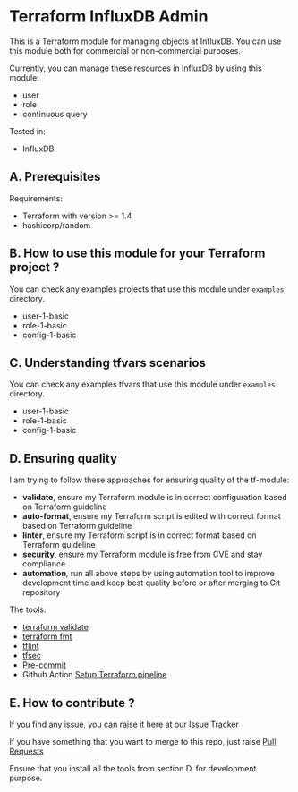 # Terraform InfluxDB Admin

This is a Terraform module for managing objects at InfluxDB. You can use this module both for commercial or non-commercial purposes.

Currently, you can manage these resources in InfluxDB by using this module:

- user
- role
- continuous query

Tested in:

- InfluxDB

## A. Prerequisites

Requirements:

- Terraform with version >= 1.4
- hashicorp/random

## B. How to use this module for your Terraform project ?

You can check any examples projects that use this module under `examples` directory.

- user-1-basic
- role-1-basic
- config-1-basic

## C. Understanding tfvars scenarios

You can check any examples tfvars that use this module under `examples` directory.

- user-1-basic
- role-1-basic
- config-1-basic

## D. Ensuring quality

I am trying to follow these approaches for ensuring quality of the tf-module:

- **validate**, ensure my Terraform module is in correct configuration based on Terraform guideline
- **auto-format**, ensure my Terraform script is edited with correct format based on Terraform guideline
- **linter**, ensure my Terraform script is in correct format based on Terraform guideline
- **security**, ensure my Terraform module is free from CVE and stay compliance
- **automation**, run all above steps by using automation tool to improve development time and keep best quality before or after merging to Git repository


The tools:

- [terraform validate](https://developer.hashicorp.com/terraform/cli/commands)
- [terraform fmt](https://developer.hashicorp.com/terraform/cli/commands)
- [tflint](https://github.com/terraform-lint48ers/tflint)
- [tfsec](https://github.com/aquasecurity/tfsec)
- [Pre-commit](https://pre-commit.com/)
- Github Action [Setup Terraform pipeline](https://github.com/hashicorp/setup-terraform)

## E. How to contribute ?

If you find any issue, you can raise it here at our [Issue Tracker](https://github.com/ridwanbejo/terraform-influxdb-admin/issues)

If you have something that you want to merge to this repo, just raise [Pull Requests](https://github.com/ridwanbejo/terraform-influxdb-admin/pulls)

Ensure that you install all the tools from section D. for development purpose.
